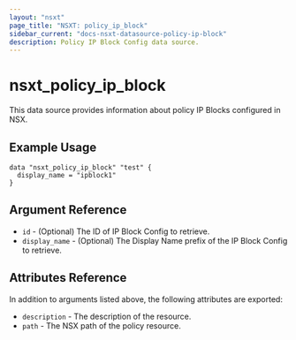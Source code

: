 ```yaml
---
layout: "nsxt"
page_title: "NSXT: policy_ip_block"
sidebar_current: "docs-nsxt-datasource-policy-ip-block"
description: Policy IP Block Config data source.
---
```


# nsxt_policy_ip_block

This data source provides information about policy IP Blocks configured in NSX.

## Example Usage

```hcl
data "nsxt_policy_ip_block" "test" {
  display_name = "ipblock1"
}
```

## Argument Reference

* `id` - (Optional) The ID of IP Block Config to retrieve.
* `display_name` - (Optional) The Display Name prefix of the IP Block Config to retrieve.

## Attributes Reference

In addition to arguments listed above, the following attributes are exported:

* `description` - The description of the resource.
* `path` - The NSX path of the policy resource.
